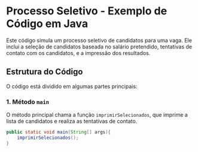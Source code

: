 # Processo Seletivo - Exemplo de Código em Java

Este código simula um processo seletivo de candidatos para uma vaga. Ele inclui a seleção de candidatos baseada no salário pretendido, tentativas de contato com os candidatos, e a impressão dos resultados.

## Estrutura do Código

O código está dividido em algumas partes principais:

### 1. **Método `main`**
O método principal chama a função `imprimirSelecionados`, que imprime a lista de candidatos e realiza as tentativas de contato.

```java
public static void main(String[] args){
    imprimirSelecionados();
}
